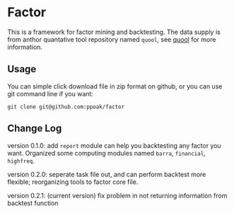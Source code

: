 # Factor

This is a framework for factor mining and backtesting. The data supply is from anthor quantative tool repository named `quool`, see [quool](https://github.com/ppoak/quool) for more information.

## Usage

You can simple click download file in zip format on github, or you can use git command line if you want:

```
git clone git@github.com:ppoak/factor
```

## Change Log

version 0.1.0: add `report` module can help you backtesting any factor you want. Organized some computing modules named `barra`, `financial`, `highfreq`.

version 0.2.0: seperate task file out, and can perform backtest more flexible; reorganizing tools to factor core file.

version 0.2.1: (current version) fix problem in not returning information from backtest function
